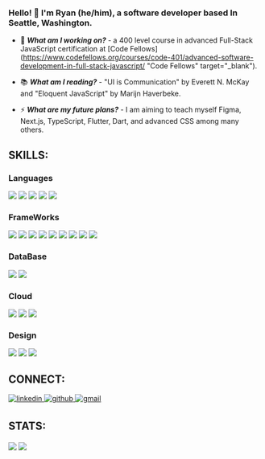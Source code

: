 ### <div align="left">Hello! 👋 I'm Ryan (he/him), a software developer based In Seattle, Washington.</div>  
  
- 🔭 ***What am I working on?*** - a 400 level course in advanced Full-Stack JavaScript certification at [Code Fellows](https://www.codefellows.org/courses/code-401/advanced-software-development-in-full-stack-javascript/ "Code Fellows" target="_blank").

- 📚  ***What am I reading?*** - "UI is Communication" by Everett N. McKay and "Eloquent JavaScript" by Marijn Haverbeke.

- ⚡ ***What are my future plans?*** - I am aiming to teach myself Figma, Next.js, TypeScript, Flutter, Dart, and advanced CSS among many others.

## SKILLS: 

### Languages
<div align="left">
<img src="https://img.shields.io/badge/JavaScript-323330?style=for-the-badge&logo=javascript&logoColor=F7DF1E" />
<img src="https://img.shields.io/badge/HTML5-E34F26?style=for-the-badge&logo=html5&logoColor=white" />
<img src="https://img.shields.io/badge/CSS3-1572B6?style=for-the-badge&logo=css3&logoColor=white" />
<img src="https://img.shields.io/badge/json-5E5C5C?style=for-the-badge&logo=json&logoColor=white" />
<img src="https://img.shields.io/badge/Markdown-000000?style=for-the-badge&logo=markdown&logoColor=white" />
  
### FrameWorks
<div align="left">  
<img src="https://img.shields.io/badge/React-20232A?style=for-the-badge&logo=react&logoColor=61DAFB" />
<img src="https://img.shields.io/badge/Node.js-339933?style=for-the-badge&logo=nodedotjs&logoColor=white" />
<img src="https://img.shields.io/badge/Express.js-000000?style=for-the-badge&logo=express&logoColor=white" />
<img src="https://img.shields.io/badge/sequelize-52B0E7?style=for-the-badge&logo=sequelize&logoColor=white" />
<img src="https://img.shields.io/badge/npm-CB3837?style=for-the-badge&logo=npm&logoColor=white" />
<img src="https://img.shields.io/badge/Git-F05032?style=for-the-badge&logo=git&logoColor=white" />
<img src="https://img.shields.io/badge/Sass-CC6699?style=for-the-badge&logo=sass&logoColor=white" />
<img src="https://img.shields.io/badge/Bootstrap-563D7C?style=for-the-badge&logo=bootstrap&logoColor=white" />
<img src="https://img.shields.io/badge/Chart.js-FF6384?style=for-the-badge&logo=chartdotjs&logoColor=white" />
</div>

### DataBase
<div align="left">
<img src="https://img.shields.io/badge/MongoDB-4EA94B?style=for-the-badge&logo=mongodb&logoColor=white" />
<img src="https://img.shields.io/badge/PostgreSQL-316192?style=for-the-badge&logo=postgresql&logoColor=white" />
</div>

### Cloud
<div align="left">
<img src="https://img.shields.io/badge/Amazon AWS-{232F3E}?style=for-the-badge&logo=amazonaws&logoColor=white" />
<img src="https://img.shields.io/badge/Netlify-00C7B7?style=for-the-badge&logo=netlify&logoColor=white" />
<img src="https://img.shields.io/badge/Heroku-430098?style=for-the-badge&logo=heroku&logoColor=white" />
</div>

### Design  
<div align="left">
<img src="https://img.shields.io/badge/Adobe%20Photoshop-31A8FF?style=for-the-badge&logo=Adobe%20Photoshop&logoColor=black" />
<img src="https://img.shields.io/badge/Adobe%20Illustrator-FF9A00?style=for-the-badge&logo=adobe%20illustrator&logoColor=white" />
<img src="https://img.shields.io/badge/Adobe%20InDesign-FF3366?style=for-the-badge&logo=Adobe%20InDesign&logoColor=white" />
</div>

## CONNECT: 
<div align="left">
<a href="https://linkedin.com/in/ryanemmans" target="_blank">
<img src=https://img.shields.io/badge/linkedin-%231E77B5.svg?&style=for-the-badge&logo=linkedin&logoColor=white alt=linkedin style="margin-bottom: 5px;" />
</a>
<a href="https://github.com/ryanemmans" target="_blank">
<img src=https://img.shields.io/badge/github-%2324292e.svg?&style=for-the-badge&logo=github&logoColor=white alt=github style="margin-bottom: 5px;" />
</a>
<a href="mailto:ryanemmans@gmail.com" target="_blank">
<img src=https://img.shields.io/badge/Gmail-D14836?style=for-the-badge&logo=gmail&logoColor=white alt=gmail style="margin-bottom: 5px;" />
</a>
</div>

## STATS:
<div align="left">
<img src="https://github-readme-stats.vercel.app/api?username=ryanemmans&show_icons=true&count_private=true&hide_border=true" align="center" />
<img src="https://github-readme-stats.vercel.app/api/top-langs/?username=ryanemmans&hide_border=true&layout=compact" align="center" />
</div>  

<br/> 
